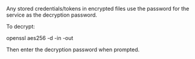 Any stored credentials/tokens in encrypted files use the password for the service as the decryption password.

To decrypt:

openssl aes256 -d -in <file> -out <file>

Then enter the decryption password when prompted.


